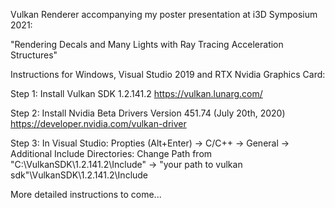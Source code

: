 Vulkan Renderer accompanying my poster presentation at i3D Symposium 2021:

"Rendering Decals and Many Lights with Ray Tracing Acceleration Structures"

Instructions for Windows, Visual Studio 2019 and RTX Nvidia Graphics Card:

Step 1: Install Vulkan SDK 1.2.141.2
https://vulkan.lunarg.com/

Step 2: Install Nvidia Beta Drivers Version 451.74 (July 20th, 2020)
https://developer.nvidia.com/vulkan-driver

Step 3: In Visual Studio: Propties (Alt+Enter) -> C/C++ -> General -> Additional Include Directories:
Change Path from "C:\VulkanSDK\1.2.141.2\Include" -> "your path to vulkan sdk"\VulkanSDK\1.2.141.2\Include


More detailed instructions to come...
